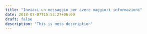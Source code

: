 ```yaml
---
title: "Inviaci un messaggio per avere maggiori informazioni"
date: 2018-07-07T15:53:27+06:00
draft: false
description: "This is meta description"
---
```

